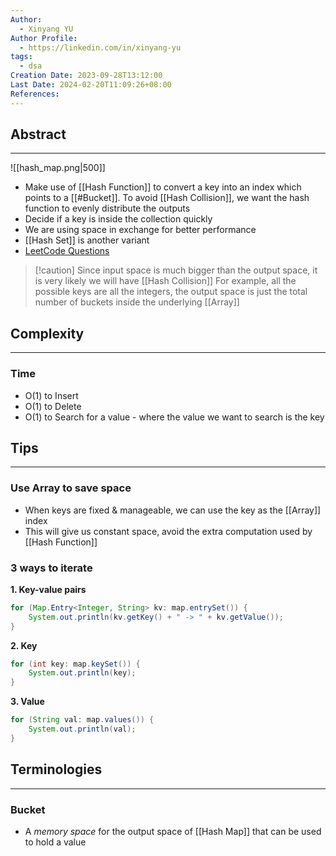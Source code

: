 ```yaml
---
Author:
  - Xinyang YU
Author Profile:
  - https://linkedin.com/in/xinyang-yu
tags:
  - dsa
Creation Date: 2023-09-28T13:12:00
Last Date: 2024-02-20T11:09:26+08:00
References: 
---
```

## Abstract
---
![[hash_map.png|500]]
- Make use of [[Hash Function]] to convert a key into an index which points to a [[#Bucket]]. To avoid [[Hash Collision]], we want the hash function to evenly distribute the outputs
- Decide if a key is inside the collection quickly
- We are using space in exchange for better performance 
- [[Hash Set]] is another variant
- [LeetCode Questions](https://github.com/youngyangyang04/leetcode-master#%E5%93%88%E5%B8%8C%E8%A1%A8)






>[!caution] Since input space is much bigger than the output space, it is very likely we will have [[Hash Collision]]
>For example, all the possible keys are all the integers, the output space is just the total number of buckets inside the underlying [[Array]]



## Complexity
---
### Time
- O(1) to Insert
- O(1) to Delete
- O(1) to Search for a value - where the value we want to search is the key

## Tips
---
### Use Array to save space
- When keys are fixed & manageable, we can use the key as the [[Array]] index 
- This will give us constant space, avoid the extra computation used by [[Hash Function]]

### 3 ways to iterate 
**1. Key-value pairs**

```java
for (Map.Entry<Integer, String> kv: map.entrySet()) {
	System.out.println(kv.getKey() + " -> " + kv.getValue());
}
```

**2. Key**
```java
for (int key: map.keySet()) {
	System.out.println(key);
}
```

**3. Value**
```java
for (String val: map.values()) {
	System.out.println(val);
}
```

## Terminologies 
---
### Bucket
- A *memory space* for the output space of [[Hash Map]] that can be used to hold a value